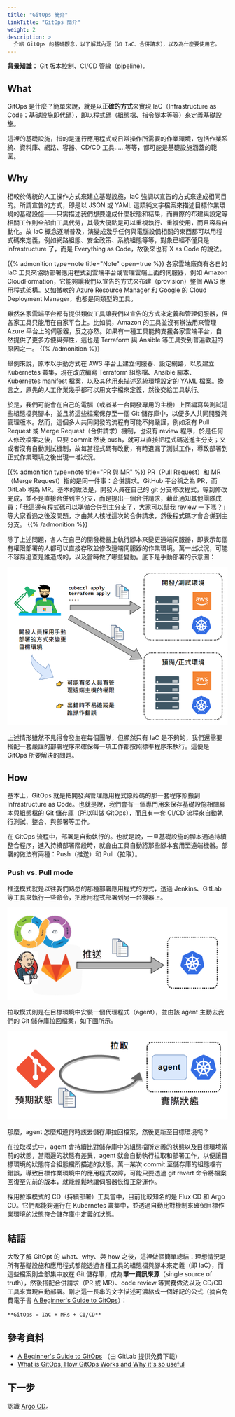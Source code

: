 ```yaml
---
title: "GitOps 簡介"
linkTitle: "GitOps 簡介"
weight: 2
description: >
  介紹 GitOps 的基礎觀念，以了解其內涵（如 IaC、合併請求），以及為什麼要使用它。
---
```


**背景知識：** Git 版本控制、CI/CD 管線（pipeline）。

## What

GitOps 是什麼？簡單來說，就是以**正確的方式**來實現 IaC（Infrastructure as Code；基礎設施即代碼），即以程式碼（組態檔、指令腳本等等）來定義基礎設施。

這裡的基礎設施，指的是運行應用程式或日常操作所需要的作業環境，包括作業系統、資料庫、網路、容器、CD/CD 工具……等等，都可能是基礎設施涵蓋的範圍。

## Why

相較於傳統的人工操作方式來建立基礎設施，IaC 強調以宣告的方式來達成相同目的。所謂宣告的方式，即是以 JSON 或 YAML 這類純文字檔案來描述目標作業環境的基礎設施——只需描述我們想要達成什麼狀態和結果，而實際的布建與設定等相關工作則全部由工具代勞，其最大優點是可以重複執行、重複使用，而且容易自動化。故 IaC 概念逐漸普及，演變成幾乎任何與電腦設備相關的東西都可以用程式碼來定義，例如網路組態、安全政策、系統組態等等，對象已經不僅只是 infrastructure 了，而是 Everything as Code，故後來也有 X as Code 的說法。

{{% admonition type=note title="Note" open=true %}}
各家雲端廠商有各自的 IaC 工具來協助部署應用程式到雲端平台或管理雲端上面的伺服器，例如 Amazon CloudFormation，它能夠讓我們以宣告的方式來布建（provision）整個 AWS 應用程式架構。又如微軟的 Azure Resource Manager 和 Google 的 Cloud Deployment Manager，也都是同類型的工具。
    
雖然各家雲端平台都有提供類似工具讓我們以宣告的方式來定義和管理伺服器，但各家工具只能用在自家平台上。比如說，Amazon 的工具並沒有辦法用來管理 Azure 平台上的伺服器，反之亦然。如果有一種工具能夠支援各家雲端平台，自然提供了更多方便與彈性，這也是 Terraform 與 Ansible 等工具受到普遍歡迎的原因之一。
{{% /admonition %}}

舉例來說，原本以手動方式在 AWS 平台上建立伺服器、設定網路，以及建立 Kubernetes 叢集，現在改成編寫 Terraform 組態檔、Ansible 腳本、Kubernetes manifest 檔案，以及其他用來描述系統環境設定的 YAML 檔案。換言之，原先的人工作業幾乎都可以用文字檔來定義，然後交給工具執行。

於是，我們可能會在自己的電腦（或者某一台開發專用的主機）上面編寫與測試這些組態檔與腳本，並且將這些檔案保存至一個 Git 儲存庫中，以便多人共同開發與管理版本。然而，這個多人共同開發的流程有可能不夠嚴謹，例如沒有 Pull Request 或 Merge Request（合併請求）機制，也沒有 review 程序，於是任何人修改檔案之後，只要 commit 然後 push，就可以直接把程式碼送進主分支；又或者沒有自動測試機制，故每當程式碼有改動，有時遺漏了測試工作，導致部署到正式作業環境之後出現一堆狀況。

{{% admonition type=note title="PR 與 MR" %}}
PR（Pull Request）和 MR（Merge Request）指的是同一件事：合併請求。GitHub 平台稱之為 PR，而 GitLab 稱為 MR。基本的做法是，開發人員在自己的 git 分支修改程式，等到修改完成，並不是直接合併到主分支，而是提出一個合併請求，藉此通知其他團隊成員：「我這邊有程式碼可以準備合併到主分支了，大家可以幫我 review 一下嗎？」等大家看過之後沒問題，才由某人核准這次的合併請求，然後程式碼才會合併到主分支。
{{% /admonition %}}

除了上述問題，各人在自己的開發機器上執行腳本來變更遠端伺服器，即表示每個有權限部署的人都可以直接存取並修改遠端伺服器的作業環境。萬一出狀況，可能不容易追查是誰造成的，以及當時做了哪些變動。底下是手動部署的示意圖：

![](images/manually-push-changes.png)

上述情形雖然不見得會發生在每個團隊，但顯然只有 IaC 是不夠的，我們還需要搭配一套嚴謹的部署程序來確保每一項工作都按照標準程序來執行。這便是 GitOps 所要解決的問題。

## How

基本上，GitOps 就是把開發與管理應用程式原始碼的那一套程序照搬到 Infrastructure as Code。也就是說，我們會有一個專門用來保存基礎設施相關腳本與組態檔的 Git 儲存庫（所以叫做 GitOps），而且有一套 CI/CD 流程來自動執行測試、整合、與部署等工作。

在 GitOps 流程中，部署是自動執行的。也就是說，一旦基礎設施的腳本通過持續整合程序，進入持續部署階段時，就會由工具自動將那些腳本套用至遠端機器。部署的做法有兩種：Push（推送）和 Pull（拉取）。

### Push vs. Pull mode

推送模式就是以往我們熟悉的那種部署應用程式的方式，透過 Jenkins、GitLab 等工具來執行一些命令，把應用程式部署到另一台機器上。

![](images/push-model.png)

拉取模式則是在目標環境中安裝一個代理程式（agent），並由該 agent 主動去我們的 Git 儲存庫拉回檔案，如下圖所示。

![](images/pull-mode.png)

那麼，agent 怎麼知道何時該去儲存庫拉回檔案，然後更新至目標環境呢？

在拉取模式中，agent 會持續比對儲存庫中的組態檔所定義的狀態以及目標環境當前的狀態，當兩邊的狀態有差異，agent 就會自動執行拉取和部署工作，以便讓目標環境的狀態符合組態檔所描述的狀態。萬一某次 commit 至儲存庫的組態檔有錯誤，導致目標作業環境中的應用程式故障，可能只要透過 git revert 命令將檔案回復至先前的版本，就能輕鬆地讓伺服器恢復正常運作。

採用拉取模式的 CD（持續部署）工具當中，目前比較知名的是 Flux CD 和 Argo CD。它們都能夠運行在 Kubernetes 叢集中，並透過自動比對機制來確保目標作業環境的狀態符合儲存庫中定義的狀態。

## 結語

大致了解 GitOpt 的 what、why、與 how 之後，這裡做個簡單總結：理想情況是所有基礎設施和應用程式都能透過各種工具的組態檔與腳本來定義（即 IaC），而這些檔案則全部集中放在 Git 儲存庫，成為**單一資訊來源**（single source of truth），然後搭配合併請求（PR 或 MR）、code review 等實務做法以及 CD/CD 工具來實現自動部署。剛才這一長串的文字描述可濃縮成一個好記的公式（摘自免費電子書 [A Beginner's Guide to GitOps](https://page.gitlab.com/resources-ebook-beginner-guide-gitops.html)）：

`**GitOps = IaC + MRs + CI/CD**`

## 參考資料

- [A Beginner's Guide to GitOps](https://page.gitlab.com/resources-ebook-beginner-guide-gitops.html) （由 GitLab 提供免費下載）
- [What is GitOps, How GitOps Works and Why it's so useful](https://www.youtube.com/watch?v=f5EpcWp0THw)

## 下一步

認識 [Argo CD](argo-cd-overview.md)。
